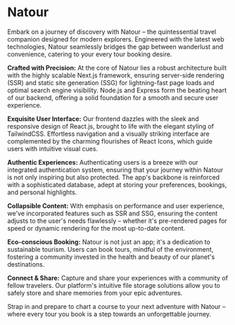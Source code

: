 # Natour

Embark on a journey of discovery with Natour – the quintessential travel companion designed for modern explorers. Engineered with the latest web technologies, Natour seamlessly bridges the gap between wanderlust and convenience, catering to your every tour booking desire.

**Crafted with Precision:**
At the core of Natour lies a robust architecture built with the highly scalable Next.js framework, ensuring server-side rendering (SSR) and static site generation (SSG) for lightning-fast page loads and optimal search engine visibility. Node.js and Express form the beating heart of our backend, offering a solid foundation for a smooth and secure user experience.

**Exquisite User Interface:**
Our frontend dazzles with the sleek and responsive design of React.js, brought to life with the elegant styling of TailwindCSS. Effortless navigation and a visually striking interface are complemented by the charming flourishes of React Icons, which guide users with intuitive visual cues.

**Authentic Experiences:**
Authenticating users is a breeze with our integrated authentication system, ensuring that your journey within Natour is not only inspiring but also protected. The app's backbone is reinforced with a sophisticated database, adept at storing your preferences, bookings, and personal highlights.

**Collapsible Content:**
With emphasis on performance and user experience, we've incorporated features such as SSR and SSG, ensuring the content adjusts to the user's needs flawlessly – whether it's pre-rendered pages for speed or dynamic rendering for the most up-to-date content.

**Eco-conscious Booking:**
Natour is not just an app; it's a dedication to sustainable tourism. Users can book tours, mindful of the environment, fostering a community invested in the health and beauty of our planet's destinations.

**Connect & Share:**
Capture and share your experiences with a community of fellow travelers. Our platform's intuitive file storage solutions allow you to safely store and share memories from your epic adventures.

Strap in and prepare to chart a course to your next adventure with Natour – where every tour you book is a step towards an unforgettable journey. 
